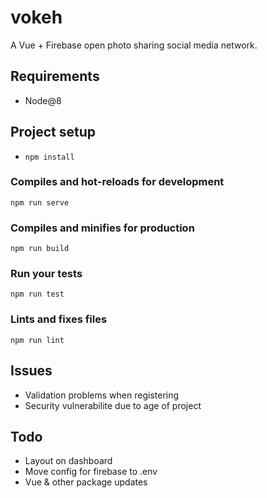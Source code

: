# vokeh

A Vue + Firebase open photo sharing social media network.

## Requirements

- Node@8

## Project setup

- `npm install`

### Compiles and hot-reloads for development

```
npm run serve
```

### Compiles and minifies for production

```
npm run build
```

### Run your tests

```
npm run test
```

### Lints and fixes files

```
npm run lint
```

## Issues

- Validation problems when registering
- Security vulnerabilite due to age of project

## Todo

- Layout on dashboard
- Move config for firebase to .env
- Vue & other package updates
